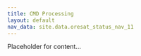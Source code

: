 ```yaml
---
title: CMD Processing
layout: default
nav_data: site.data.oresat_status_nav_11
---
```



Placeholder for content...

